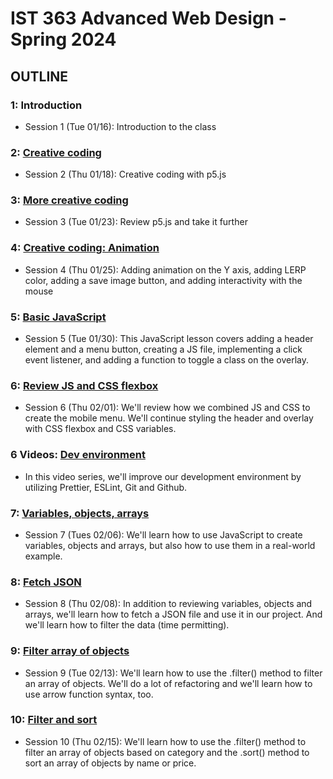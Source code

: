 # IST 363 Advanced Web Design - Spring 2024

## OUTLINE

### 1: Introduction

- Session 1 (Tue 01/16): Introduction to the class

### 2: [Creative coding](02)

- Session 2 (Thu 01/18): Creative coding with p5.js

### 3: [More creative coding](03)

- Session 3 (Tue 01/23): Review p5.js and take it further

### 4: [Creative coding: Animation](04)

- Session 4 (Thu 01/25): Adding animation on the Y axis, adding LERP color, adding a save image button, and adding interactivity with the mouse

### 5: [Basic JavaScript](05)

- Session 5 (Tue 01/30): This JavaScript lesson covers adding a header element and a menu button, creating a JS file, implementing a click event listener, and adding a function to toggle a class on the overlay.

### 6: [Review JS and CSS flexbox](06)

- Session 6 (Thu 02/01): We'll review how we combined JS and CSS to create the mobile menu. We'll continue styling the header and overlay with CSS flexbox and CSS variables.

### 6 Videos: [Dev environment](06_videos)

- In this video series, we'll improve our development environment by utilizing Prettier, ESLint, Git and Github.

### 7: [Variables, objects, arrays](07)

- Session 7 (Tues 02/06): We'll learn how to use JavaScript to create variables, objects and arrays, but also how to use them in a real-world example.

### 8: [Fetch JSON](08)

- Session 8 (Thu 02/08): In addition to reviewing variables, objects and arrays, we'll learn how to fetch a JSON file and use it in our project. And we'll learn how to filter the data (time permitting).

### 9: [Filter array of objects](09)

- Session 9 (Tue 02/13): We'll learn how to use the .filter() method to filter an array of objects. We'll do a lot of refactoring and we'll learn how to use arrow function syntax, too.

### 10: [Filter and sort](10)

- Session 10 (Thu 02/15): We'll learn how to use the .filter() method to filter an array of objects based on category and the .sort() method to sort an array of objects by name or price.